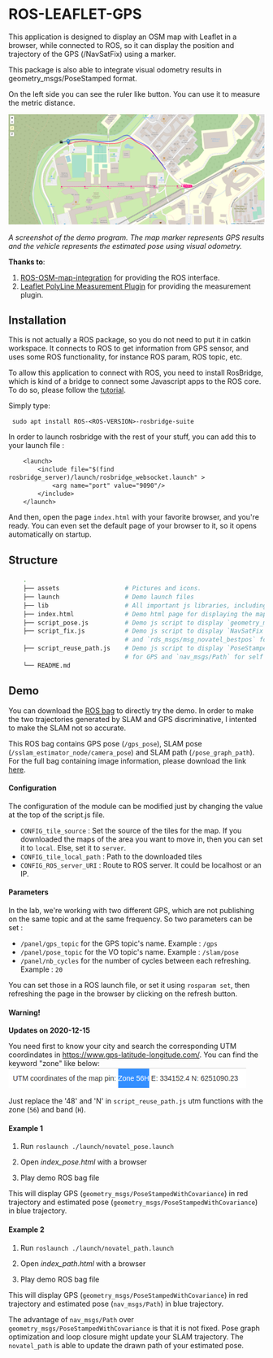 # ROS-LEAFLET-GPS

 This application is designed to display an OSM map with Leaflet in a browser, while connected to ROS, so it can display the position and trajectory of the GPS (/NavSatFix) using a marker. 
 
 This package is also able to integrate visual odometry results in geometry_msgs/PoseStamped format.

 On the left side you can see the ruler like button. You can use it to measure the metric distance. 

 ![Image](assets/screenshot.png)

 *A screenshot of the demo program. The map marker represents GPS results and the vehicle represents the estimated pose using visual odometry.*

 **Thanks to**: 
 1) [ROS-OSM-map-integration](https://github.com/sylvainar/ROS-OSM-map-integration) for providing the ROS interface.
 2) [Leaflet PolyLine Measurement Plugin](https://github.com/ppete2/Leaflet.PolylineMeasure) for providing the measurement plugin.

## Installation 

This is not actually a ROS package, so you do not need to put it in catkin workspace. It connects to ROS to get information from GPS sensor, and uses some ROS functionality, for instance ROS param, ROS topic, etc. 

To allow this application to connect with ROS, you need to install RosBridge, which is kind of a bridge to connect some Javascript apps to the ROS core. To do so, please follow the [tutorial](http://wiki.ros.org/rosbridge_suite/Tutorials/RunningRosbridge).

Simply type:
```
 sudo apt install ROS-<ROS-VERSION>-rosbridge-suite
```

In order to launch rosbridge with the rest of your stuff, you can add this to your launch file :
```
    <launch>
        <include file="$(find rosbridge_server)/launch/rosbridge_websocket.launch" > 
            <arg name="port" value="9090"/>
        </include>
    </launch>
```

And then, open the page `index.html` with your favorite browser, and you're ready. You can even set the default page of your browser to it, so it opens automatically on startup.

## Structure

```bash
    .
    ├── assets                  # Pictures and icons.
    ├── launch                  # Demo launch files
    ├── lib                     # All important js libraries, including leaflet, leaflet plugins, three 3D lib.
    ├── index.html              # Demo html page for displaying the map.
    ├── script_pose.js          # Demo js script to display `geometry_msgs/PoseStampedWithCovariance` message.
    ├── script_fix.js           # Demo js script to display `NavSatFix` for GPS 
                                # and `rds_msgs/msg_novatel_bestpos` for self defined pose.
    ├── script_reuse_path.js    # Demo js script to display `PoseStampedWithCovariance` message
                                # for GPS and `nav_msgs/Path` for self defined pose.
    └── README.md
```

## Demo

You can download the [ROS bag](https://entuedu-my.sharepoint.com/:u:/g/personal/hzhang032_e_ntu_edu_sg/EYs9Lee1Q5VDgj81AEtWXdsBkxulwHRkOkeT5C-y9p9hOg?e=68Npx2) to directly try the demo. In order to make the two trajectories generated by SLAM and GPS discriminative, I intented to make the SLAM not so accurate.

This ROS bag contains GPS pose (`/gps_pose`), SLAM pose (`/sslam_estimator_node/camera_pose`) and SLAM path (`/pose_graph_path`). For the full bag containing image information, please download the link [here](https://entuedu-my.sharepoint.com/:u:/g/personal/hzhang032_e_ntu_edu_sg/ES5ev4QdrPJOiafMX2KJntYBfEjwDSEZp25AlAHJSt-MuQ?e=Pto0xB).


#### Configuration

The configuration of the module can be modified just by changing the value at the top of the script.js file.

 - `CONFIG_tile_source` : Set the source of the tiles for the map. If you downloaded the maps of the area you want to move in, then you can set it to `local`. Else, set it to `server`.
 - `CONFIG_tile_local_path` : Path to the downloaded tiles
 - `CONFIG_ROS_server_URI` : Route to ROS server. It could be localhost or an IP.

#### Parameters

In the lab, we're working with two different GPS, which are not publishing on the same topic and at the same frequency. So two parameters can be set : 

- `/panel/gps_topic` for the GPS topic's name. Example : `/gps`
- `/panel/pose_topic` for the VO topic's name. Example : `/slam/pose`
- `/panel/nb_cycles` for the number of cycles between each refreshing. Example : `20`

You can set those in a ROS launch file, or set it using `rosparam set`, then refreshing the page in the browser by clicking on the refresh button.

#### Warning!

**Updates on 2020-12-15**

You need first to know your city and search the corresponding UTM coordindates in https://www.gps-latitude-longitude.com/. You can find the keyword "zone" like below:
![](assets/2020-12-15-14-41-30.png)

Just replace the '48' and 'N' in `script_reuse_path.js` utm functions with the zone (`56`) and band (`H`).

#### Example 1


 1) Run `roslaunch ./launch/novatel_pose.launch`

 3) Open *index_pose.html* with a browser

 4) Play demo ROS bag file

This will display GPS (`geometry_msgs/PoseStampedWithCovariance`) in red trajectory and estimated pose (`geometry_msgs/PoseStampedWithCovariance`) in blue trajectory.


#### Example 2


 1) Run `roslaunch ./launch/novatel_path.launch`

 3) Open *index_path.html* with a browser

 4) Play demo ROS bag file

This will display GPS (`geometry_msgs/PoseStampedWithCovariance`) in red trajectory and estimated pose (`nav_msgs/Path`) in blue trajectory.


The advantage of `nav_msgs/Path` over `geometry_msgs/PoseStampedWithCovariance` is that it is not fixed. Pose graph optimization and loop closure might update your SLAM trajectory. The `novatel_path` is able to update the drawn path of your estimated pose.
